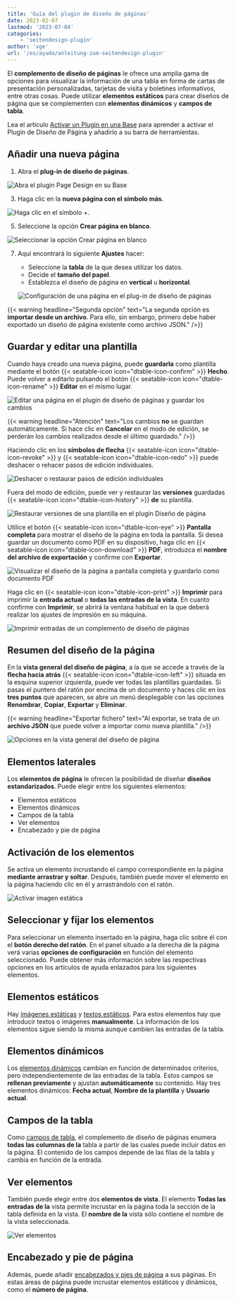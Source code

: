 ```yaml
---
title: 'Guía del plugin de diseño de páginas'
date: 2023-02-07
lastmod: '2023-07-04'
categories:
    - 'seitendesign-plugin'
author: 'vge'
url: '/es/ayuda/anleitung-zum-seitendesign-plugin'
---
```


El **complemento de diseño de páginas** le ofrece una amplia gama de opciones para visualizar la información de una tabla en forma de cartas de presentación personalizadas, tarjetas de visita y boletines informativos, entre otras cosas. Puede utilizar **elementos estáticos** para crear diseños de página que se complementen con **elementos dinámicos** y **campos de tabla**.

Lea el artículo [Activar un Plugin en una Base](https://seatable.io/es/docs/arbeiten-mit-plugins/aktivieren-eines-plugins-in-einer-base/) para aprender a activar el Plugin de Diseño de Página y añadirlo a su barra de herramientas.

## Añadir una nueva página

1. Abra el **plug-in de diseño de páginas**.

![Abra el plugin Page Design en su Base](images/open-page-design-plugin.png)

3. Haga clic en la **nueva página con el símbolo más**.

![Haga clic en el símbolo +.](images/add-new-page-to-page-design-plugin.png)

5. Seleccione la opción **Crear página en blanco**.

![Seleccionar la opción Crear página en blanco](images/create-blank-page.png)

7. Aquí encontrará lo siguiente **Ajustes** hacer:

    - Seleccione la **tabla** de la que desea utilizar los datos.
    - Decide el **tamaño del papel**.
    - Establezca el diseño de página en **vertical** u **horizontal**.

    ![Configuración de una página en el plug-in de diseño de páginas](images/settings-page-design-plugin.png)

{{< warning  headline="Segunda opción"  text="La segunda opción es **importar desde un archivo**. Para ello, sin embargo, primero debe haber exportado un diseño de página existente como archivo JSON." />}}

## Guardar y editar una plantilla

Cuando haya creado una nueva página, puede **guardarla** como plantilla mediante el botón {{< seatable-icon icon="dtable-icon-confirm" >}} **Hecho**. Puede volver a editarlo pulsando el botón {{< seatable-icon icon="dtable-icon-rename" >}} **Editar** en el mismo lugar.

![Editar una página en el plugin de diseño de páginas y guardar los cambios](images/page-design-plugin-options-edit-page-1.gif)

{{< warning  headline="Atención"  text="Los cambios **no** se guardan automáticamente. Si hace clic en **Cancelar** en el modo de edición, se perderán los cambios realizados desde el último guardado." />}}

Haciendo clic en los **símbolos de flecha** {{< seatable-icon icon="dtable-icon-revoke" >}} y {{< seatable-icon icon="dtable-icon-redo" >}} puede deshacer o rehacer pasos de edición individuales.

![Deshacer o restaurar pasos de edición individuales ](images/use-arrows-for-undo-edits.gif)

Fuera del modo de edición, puede ver y restaurar las **versiones** guardadas {{< seatable-icon icon="dtable-icon-history" >}} **de** su plantilla.

![Restaurar versiones de una plantilla en el plugin Diseño de página](images/restore-pages-page-design-plugin.gif)

Utilice el botón {{< seatable-icon icon="dtable-icon-eye" >}} **Pantalla completa** para mostrar el diseño de la página en toda la pantalla. Si desea guardar un documento como PDF en su dispositivo, haga clic en {{< seatable-icon icon="dtable-icon-download" >}} **PDF**, introduzca el **nombre del archivo de exportación** y confirme con **Exportar**.

![Visualizar el diseño de la página a pantalla completa y guardarlo como documento PDF](images/full-screen-and-pdf-page.png)

Haga clic en {{< seatable-icon icon="dtable-icon-print" >}} **Imprimir** para imprimir la **entrada actual** o **todas las entradas de la vista**. En cuanto confirme con **Imprimir**, se abrirá la ventana habitual en la que deberá realizar los ajustes de impresión en su máquina.

![Imprimir entradas de un complemento de diseño de páginas](images/print-page-page-design-plugin.png)

## Resumen del diseño de la página

En la **vista general del diseño de página**, a la que se accede a través de la **flecha hacia atrás** {{< seatable-icon icon="dtable-icon-left" >}} situada en la esquina superior izquierda, puede ver todas las plantillas guardadas. Si pasas el puntero del ratón por encima de un documento y haces clic en los **tres puntos** que aparecen, se abre un menú desplegable con las opciones **Renombrar**, **Copiar**, **Exportar** y **Eliminar**.

{{< warning  headline="Exportar fichero"  text="Al exportar, se trata de un **archivo JSON** que puede volver a importar como nueva plantilla." />}}

![Opciones en la vista general del diseño de página](images/page-design-page-overview-options.png)

## Elementos laterales

Los **elementos de página** le ofrecen la posibilidad de diseñar **diseños estandarizados**. Puede elegir entre los siguientes elementos:

- Elementos estáticos
- Elementos dinámicos
- Campos de la tabla
- Ver elementos
- Encabezado y pie de página

## Activación de los elementos

Se activa un elemento incrustando el campo correspondiente en la página **mediante arrastrar y soltar**. Después, también puede mover el elemento en la página haciendo clic en él y arrastrándolo con el ratón.

![Activar imagen estática](https://seatable.io/wp-content/uploads/2022/11/Statisches-Bild-aktivieren-1.gif)

## Seleccionar y fijar los elementos

Para seleccionar un elemento insertado en la página, haga clic sobre él con el **botón derecho del ratón**. En el panel situado a la derecha de la página verá varias **opciones de configuración** en función del elemento seleccionado. Puede obtener más información sobre las respectivas opciones en los artículos de ayuda enlazados para los siguientes elementos.

## Elementos estáticos

Hay [imágenes estáticas](https://seatable.io/es/docs/seitendesign-plugin/statisches-bild/) y [textos estáticos](https://seatable.io/es/docs/seitendesign-plugin/statischer-text/). Para estos elementos hay que introducir textos o imágenes **manualmente**. La información de los elementos sigue siendo la misma aunque cambien las entradas de la tabla.

## Elementos dinámicos

Los [elementos dinámicos](https://seatable.io/es/docs/seitendesign-plugin/dynamische-elemente/) cambian en función de determinados criterios, pero independientemente de las entradas de la tabla. Estos campos se **rellenan previamente** y ajustan **automáticamente** su contenido. Hay tres elementos dinámicos: **Fecha actual**, **Nombre de la plantilla** y **Usuario actual**.

## Campos de la tabla

Como [campos de tabla](https://seatable.io/es/docs/seitendesign-plugin/tabellenfelder/), el complemento de diseño de páginas enumera **todas las columnas de la** tabla a partir de las cuales puede incluir datos en la página. El contenido de los campos depende de las filas de la tabla y cambia en función de la entrada.

## Ver elementos

También puede elegir entre dos **elementos de vista**. El elemento **Todas las entradas de la** vista permite incrustar en la página toda la sección de la tabla definida en la vista. El **nombre de la** vista sólo contiene el nombre de la vista seleccionada.

![Ver elementos](https://seatable.io/wp-content/uploads/2022/11/Ansichtselemente.png)

## Encabezado y pie de página

Además, puede añadir [encabezados y pies de página](https://seatable.io/es/docs/seitendesign-plugin/kopf-und-fusszeile/) a sus páginas. En estas áreas de página puede incrustar elementos estáticos y dinámicos, como el **número de página**.
